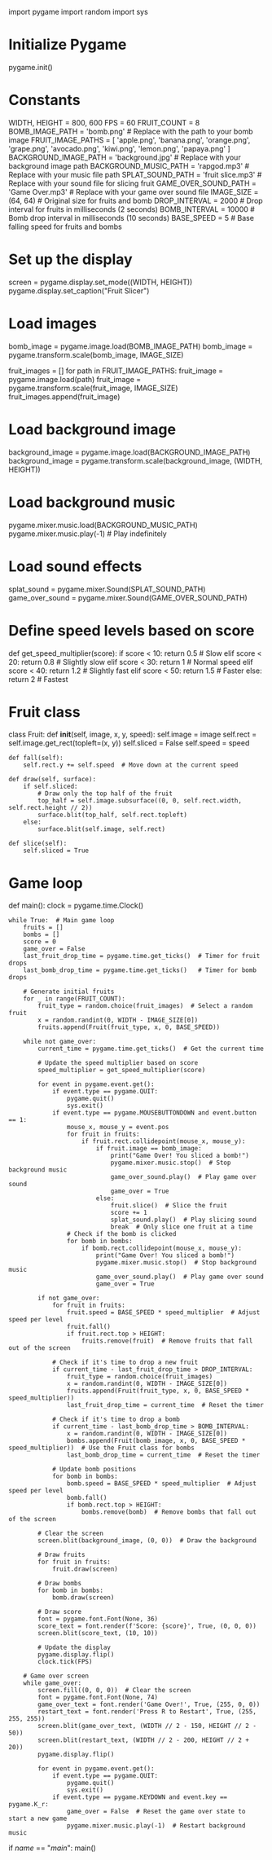 import pygame
import random
import sys

# Initialize Pygame
pygame.init()

# Constants
WIDTH, HEIGHT = 800, 600
FPS = 60
FRUIT_COUNT = 8
BOMB_IMAGE_PATH = 'bomb.png'  # Replace with the path to your bomb image
FRUIT_IMAGE_PATHS = [
    'apple.png',
    'banana.png',
    'orange.png',
    'grape.png',
    'avocado.png',
    'kiwi.png',
    'lemon.png',
    'papaya.png'
]
BACKGROUND_IMAGE_PATH = 'background.jpg'  # Replace with your background image path
BACKGROUND_MUSIC_PATH = 'rapgod.mp3'  # Replace with your music file path
SPLAT_SOUND_PATH = 'fruit slice.mp3'  # Replace with your sound file for slicing fruit
GAME_OVER_SOUND_PATH = 'Game Over.mp3'  # Replace with your game over sound file
IMAGE_SIZE = (64, 64)  # Original size for fruits and bomb
DROP_INTERVAL = 2000  # Drop interval for fruits in milliseconds (2 seconds)
BOMB_INTERVAL = 10000  # Bomb drop interval in milliseconds (10 seconds)
BASE_SPEED = 5  # Base falling speed for fruits and bombs

# Set up the display
screen = pygame.display.set_mode((WIDTH, HEIGHT))
pygame.display.set_caption("Fruit Slicer")

# Load images
bomb_image = pygame.image.load(BOMB_IMAGE_PATH)
bomb_image = pygame.transform.scale(bomb_image, IMAGE_SIZE)

fruit_images = []
for path in FRUIT_IMAGE_PATHS:
    fruit_image = pygame.image.load(path)
    fruit_image = pygame.transform.scale(fruit_image, IMAGE_SIZE)
    fruit_images.append(fruit_image)

# Load background image
background_image = pygame.image.load(BACKGROUND_IMAGE_PATH)
background_image = pygame.transform.scale(background_image, (WIDTH, HEIGHT))

# Load background music
pygame.mixer.music.load(BACKGROUND_MUSIC_PATH)
pygame.mixer.music.play(-1)  # Play indefinitely

# Load sound effects
splat_sound = pygame.mixer.Sound(SPLAT_SOUND_PATH)
game_over_sound = pygame.mixer.Sound(GAME_OVER_SOUND_PATH)

# Define speed levels based on score
def get_speed_multiplier(score):
    if score < 10:
        return 0.5  # Slow
    elif score < 20:
        return 0.8  # Slightly slow
    elif score < 30:
        return 1    # Normal speed
    elif score < 40:
        return 1.2  # Slightly fast
    elif score < 50:
        return 1.5  # Faster
    else:
        return 2    # Fastest

# Fruit class
class Fruit:
    def __init__(self, image, x, y, speed):
        self.image = image
        self.rect = self.image.get_rect(topleft=(x, y))
        self.sliced = False
        self.speed = speed

    def fall(self):
        self.rect.y += self.speed  # Move down at the current speed

    def draw(self, surface):
        if self.sliced:
            # Draw only the top half of the fruit
            top_half = self.image.subsurface((0, 0, self.rect.width, self.rect.height // 2))
            surface.blit(top_half, self.rect.topleft)
        else:
            surface.blit(self.image, self.rect)

    def slice(self):
        self.sliced = True

# Game loop
def main():
    clock = pygame.time.Clock()
    
    while True:  # Main game loop
        fruits = []
        bombs = []
        score = 0
        game_over = False
        last_fruit_drop_time = pygame.time.get_ticks()  # Timer for fruit drops
        last_bomb_drop_time = pygame.time.get_ticks()   # Timer for bomb drops

        # Generate initial fruits
        for _ in range(FRUIT_COUNT):
            fruit_type = random.choice(fruit_images)  # Select a random fruit
            x = random.randint(0, WIDTH - IMAGE_SIZE[0])
            fruits.append(Fruit(fruit_type, x, 0, BASE_SPEED))

        while not game_over:
            current_time = pygame.time.get_ticks()  # Get the current time

            # Update the speed multiplier based on score
            speed_multiplier = get_speed_multiplier(score)

            for event in pygame.event.get():
                if event.type == pygame.QUIT:
                    pygame.quit()
                    sys.exit()
                if event.type == pygame.MOUSEBUTTONDOWN and event.button == 1:
                    mouse_x, mouse_y = event.pos
                    for fruit in fruits:
                        if fruit.rect.collidepoint(mouse_x, mouse_y):
                            if fruit.image == bomb_image:
                                print("Game Over! You sliced a bomb!")
                                pygame.mixer.music.stop()  # Stop background music
                                game_over_sound.play()  # Play game over sound
                                game_over = True
                            else:
                                fruit.slice()  # Slice the fruit
                                score += 1
                                splat_sound.play()  # Play slicing sound
                                break  # Only slice one fruit at a time
                    # Check if the bomb is clicked
                    for bomb in bombs:
                        if bomb.rect.collidepoint(mouse_x, mouse_y):
                            print("Game Over! You sliced a bomb!")
                            pygame.mixer.music.stop()  # Stop background music
                            game_over_sound.play()  # Play game over sound
                            game_over = True

            if not game_over:
                for fruit in fruits:
                    fruit.speed = BASE_SPEED * speed_multiplier  # Adjust speed per level
                    fruit.fall()
                    if fruit.rect.top > HEIGHT:
                        fruits.remove(fruit)  # Remove fruits that fall out of the screen

                # Check if it's time to drop a new fruit
                if current_time - last_fruit_drop_time > DROP_INTERVAL:
                    fruit_type = random.choice(fruit_images)
                    x = random.randint(0, WIDTH - IMAGE_SIZE[0])
                    fruits.append(Fruit(fruit_type, x, 0, BASE_SPEED * speed_multiplier))
                    last_fruit_drop_time = current_time  # Reset the timer

                # Check if it's time to drop a bomb
                if current_time - last_bomb_drop_time > BOMB_INTERVAL:
                    x = random.randint(0, WIDTH - IMAGE_SIZE[0])
                    bombs.append(Fruit(bomb_image, x, 0, BASE_SPEED * speed_multiplier))  # Use the Fruit class for bombs
                    last_bomb_drop_time = current_time  # Reset the timer

                # Update bomb positions
                for bomb in bombs:
                    bomb.speed = BASE_SPEED * speed_multiplier  # Adjust speed per level
                    bomb.fall()
                    if bomb.rect.top > HEIGHT:
                        bombs.remove(bomb)  # Remove bombs that fall out of the screen

            # Clear the screen
            screen.blit(background_image, (0, 0))  # Draw the background

            # Draw fruits
            for fruit in fruits:
                fruit.draw(screen)

            # Draw bombs
            for bomb in bombs:
                bomb.draw(screen)

            # Draw score
            font = pygame.font.Font(None, 36)
            score_text = font.render(f'Score: {score}', True, (0, 0, 0))
            screen.blit(score_text, (10, 10))

            # Update the display
            pygame.display.flip()
            clock.tick(FPS)

        # Game over screen
        while game_over:
            screen.fill((0, 0, 0))  # Clear the screen
            font = pygame.font.Font(None, 74)
            game_over_text = font.render('Game Over!', True, (255, 0, 0))
            restart_text = font.render('Press R to Restart', True, (255, 255, 255))
            screen.blit(game_over_text, (WIDTH // 2 - 150, HEIGHT // 2 - 50))
            screen.blit(restart_text, (WIDTH // 2 - 200, HEIGHT // 2 + 20))
            pygame.display.flip()

            for event in pygame.event.get():
                if event.type == pygame.QUIT:
                    pygame.quit()
                    sys.exit()
                if event.type == pygame.KEYDOWN and event.key == pygame.K_r:
                    game_over = False  # Reset the game over state to start a new game
                    pygame.mixer.music.play(-1)  # Restart background music

if _name_ == "_main_":
    main()
